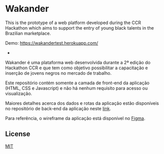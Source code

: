 # Wakander

This is the prototype of a web platform developed during the CCR Hackathon which aims to support the entry of young black talents in the Brazilian marketplace.

Demo: https://wakandertest.herokuapp.com/

-

Wakander é uma plataforma web desenvolvida durante a 2ª edição do Hackathon CCR e que tem como objetivo possibilitar a capacitação e inserção de jovens negros no mercado de trabalho.

Este repositório contém somente a camada de front-end da aplicação (HTML, CSS e Javascript) e não há nenhum requisito para acesso ou visualização.

Maiores detalhes acerca dos dados e rotas da aplicação estão disponíveis no repositório de back-end da aplicação neste [link](https://github.com/NormanFrieman/wakander_backend).

Para referência, o wireframe da aplicação está disponível no [Figma](https://www.figma.com/file/1JMkxFVrSn9zw65RKpnRoh/Wakander). 

## License
[MIT](https://choosealicense.com/licenses/mit/)
